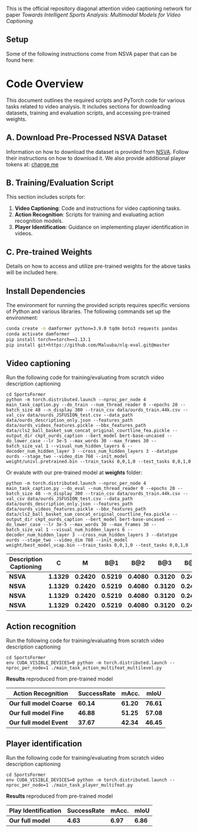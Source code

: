 This is the official repository diagonal attention video captioning network for paper *Towards Intelligent Sports Analysis: Multimodal Models for Video Captioning* 



## Setup
Some of the following instructions come from NSVA paper that can be found here:

# Code Overview

This document outlines the required scripts and PyTorch code for various tasks related to video analysis. It includes sections for downloading datasets, training and evaluation scripts, and accessing pre-trained weights.

## A. Download Pre-Processed NSVA Dataset

Information on how to download the dataset is provided from [NSVA](https://github.com/jackwu502/NSVA/tree/main/SportsFormer/data). Follow their instructions on how to download it. We also provide additional player tokens at: [change me](lik)

## B. Training/Evaluation Script

This section includes scripts for:

1. **Video Captioning**: Code and instructions for video captioning tasks.
2. **Action Recognition**: Scripts for training and evaluating action recognition models.
3. **Player Identification**: Guidance on implementing player identification in videos.

## C. Pre-trained Weights

Details on how to access and utilize pre-trained weights for the above tasks will be included here.

## Install Dependencies

The environment for running the provided scripts requires specific versions of Python and various libraries. The following commands set up the environment:

```bash
conda create -n damformer python=3.9.0 tqdm boto3 requests pandas
conda activate damformer
pip install torch==torch==1.13.1
pip install git+https://github.com/Maluuba/nlg-eval.git@master
```

## Video captioning
Run the following code for training/evaluating from scratch video description captioning
```
cd SportsFormer
python -m torch.distributed.launch --nproc_per_node 4 main_task_caption.py --do_train --num_thread_reader 0 --epochs 20 --batch_size 48 --n_display 300 --train_csv data/ourds_train.44k.csv --val_csv data/ourds_JSFUSION_test.csv --data_path data/ourds_description_only.json --features_path data/ourds_videos_features.pickle --bbx_features_path data/cls2_ball_basket_sum_concat_original_courtline_fea.pickle --output_dir ckpt_ourds_caption --bert_model bert-base-uncased --do_lower_case --lr 3e-5 --max_words 30 --max_frames 30 --batch_size_val 1 --visual_num_hidden_layers 6 --decoder_num_hidden_layer 3 --cross_num_hidden_layers 3 --datatype ourds --stage_two --video_dim 768 --init_model weight/univl.pretrained.bin --train_tasks 0,0,1,0 --test_tasks 0,0,1,0

```

Or evalute with our pre-trained model at **weights** folder:
```
python -m torch.distributed.launch --nproc_per_node 4 main_task_caption.py --do_eval --num_thread_reader 0 --epochs 20 --batch_size 48 --n_display 300 --train_csv data/ourds_train.44k.csv --val_csv data/ourds_JSFUSION_test.csv --data_path data/ourds_description_only.json --features_path data/ourds_videos_features.pickle --bbx_features_path data/cls2_ball_basket_sum_concat_original_courtline_fea.pickle --output_dir ckpt_ourds_caption --bert_model bert-base-uncased --do_lower_case --lr 3e-5 --max_words 30 --max_frames 30 --batch_size_val 1 --visual_num_hidden_layers 6 --decoder_num_hidden_layer 3 --cross_num_hidden_layers 3 --datatype ourds --stage_two --video_dim 768 --init_model weight/best_model_vcap.bin --train_tasks 0,0,1,0 --test_tasks 0,0,1,0

```


| **Description Captioning**  | **C**  | **M** | **B@1** | **B@2** | **B@3** | **B@4** | **R_L** |
| -----------------------------| ------- | -------- |----------| ----------| ----------| ----------| ----------|
| **NSVA** | **1.1329**   | **0.2420**    | **0.5219**    | **0.4080**    |**0.3120**    |**0.2425**    |**0.5101** |
| **NSVA** | **1.1329**   | **0.2420**    | **0.5219**    | **0.4080**    |**0.3120**    |**0.2425**    |**0.5101** |
| **NSVA** | **1.1329**   | **0.2420**    | **0.5219**    | **0.4080**    |**0.3120**    |**0.2425**    |**0.5101** |
| **NSVA** | **1.1329**   | **0.2420**    | **0.5219**    | **0.4080**    |**0.3120**    |**0.2425**    |**0.5101** |


## Action recognition
Run the following code for training/evaluating from scratch video description captioning
```
cd SportsFormer
env CUDA_VISIBLE_DEVICES=0 python -m torch.distributed.launch --nproc_per_node=1 ./main_task_action_multifeat_multilevel.py
```

**Results** reproduced from pre-trained model 

| **Action Recognition**  | **SuccessRate**  | **mAcc.** | **mIoU** |
| -----------------------------| ------- | -------- |----------| 
| **Our full model Coarse** | **60.14**   | **61.20**    | **76.61**    |
| **Our full model Fine** | **46.88**   | **51.25**    | **57.08**    |
| **Our full model Event** | **37.67**   | **42.34**    | **46.45**    |

## Player identification
Run the following code for training/evaluating from scratch video description captioning
```
cd SportsFormer
env CUDA_VISIBLE_DEVICES=0 python -m torch.distributed.launch --nproc_per_node=1 ./main_task_player_multifeat.py
```

**Results** reproduced from pre-trained model 

| **Play Identification**  | **SuccessRate**  | **mAcc.** | **mIoU** |
| -----------------------------| ------- | -------- |----------|
| **Our full model** | **4.63**   | **6.97**    | **6.86**    | 

